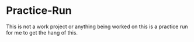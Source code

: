 # Practice-Run
This is not a work project or anything being worked on this is a practice run for me to get the hang of this.
